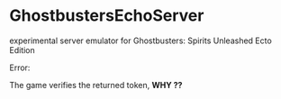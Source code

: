 # GhostbustersEchoServer
experimental server emulator for Ghostbusters: Spirits Unleashed Ecto Edition


Error:

The game verifies the returned token, **WHY ??**

